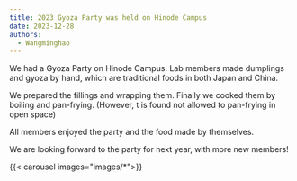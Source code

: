 ```yaml
---
title: 2023 Gyoza Party was held on Hinode Campus
date: 2023-12-28
authors: 
  - Wangminghao
---
```

We had a Gyoza Party on Hinode Campus. 
Lab members made dumplings and gyoza by hand, which are traditional foods in both Japan and China.

We prepared the fillings and wrapping them. Finally we cooked them by boiling and pan-frying.
(However, t is found not allowed to pan-frying in open space)

All members enjoyed the party and the food made by themselves.

We are looking forward to the party for next year, with more new members!

{{< carousel images="images/*">}}
